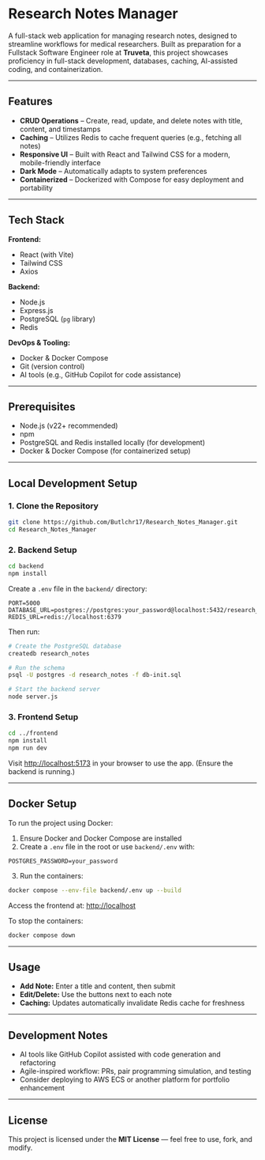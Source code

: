# Research Notes Manager

A full-stack web application for managing research notes, designed to streamline workflows for medical researchers. Built as preparation for a Fullstack Software Engineer role at **Truveta**, this project showcases proficiency in full-stack development, databases, caching, AI-assisted coding, and containerization.

---

## Features

- **CRUD Operations** – Create, read, update, and delete notes with title, content, and timestamps  
- **Caching** – Utilizes Redis to cache frequent queries (e.g., fetching all notes)  
- **Responsive UI** – Built with React and Tailwind CSS for a modern, mobile-friendly interface  
- **Dark Mode** – Automatically adapts to system preferences  
- **Containerized** – Dockerized with Compose for easy deployment and portability  

---

## Tech Stack

**Frontend:**  
- React (with Vite)  
- Tailwind CSS  
- Axios  

**Backend:**  
- Node.js  
- Express.js  
- PostgreSQL (`pg` library)  
- Redis  

**DevOps & Tooling:**  
- Docker & Docker Compose  
- Git (version control)  
- AI tools (e.g., GitHub Copilot for code assistance)  

---

## Prerequisites

- Node.js (v22+ recommended)  
- npm  
- PostgreSQL and Redis installed locally (for development)  
- Docker & Docker Compose (for containerized setup)  

---

## Local Development Setup

### 1. Clone the Repository

```bash
git clone https://github.com/Butlchr17/Research_Notes_Manager.git
cd Research_Notes_Manager
```

### 2. Backend Setup

```bash
cd backend
npm install
```

Create a `.env` file in the `backend/` directory:

```env
PORT=5000
DATABASE_URL=postgres://postgres:your_password@localhost:5432/research_notes
REDIS_URL=redis://localhost:6379
```

Then run:

```bash
# Create the PostgreSQL database
createdb research_notes

# Run the schema
psql -U postgres -d research_notes -f db-init.sql

# Start the backend server
node server.js
```

### 3. Frontend Setup

```bash
cd ../frontend
npm install
npm run dev
```

Visit [http://localhost:5173](http://localhost:5173) in your browser to use the app. (Ensure the backend is running.)

---

## Docker Setup

To run the project using Docker:

1. Ensure Docker and Docker Compose are installed  
2. Create a `.env` file in the root or use `backend/.env` with:

```env
POSTGRES_PASSWORD=your_password
```

3. Run the containers:

```bash
docker compose --env-file backend/.env up --build
```

Access the frontend at: [http://localhost](http://localhost)

To stop the containers:

```bash
docker compose down
```

---

## Usage

- **Add Note:** Enter a title and content, then submit  
- **Edit/Delete:** Use the buttons next to each note  
- **Caching:** Updates automatically invalidate Redis cache for freshness  

---

## Development Notes

- AI tools like GitHub Copilot assisted with code generation and refactoring  
- Agile-inspired workflow: PRs, pair programming simulation, and testing  
- Consider deploying to AWS ECS or another platform for portfolio enhancement  

---

## License

This project is licensed under the **MIT License** — feel free to use, fork, and modify.
